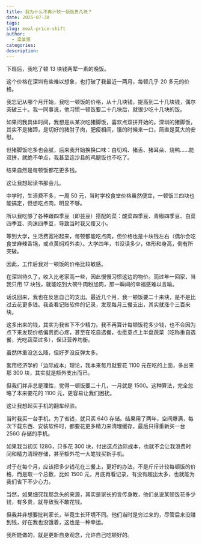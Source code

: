 ```yaml
---
title: 我为什么不再计较一顿饭贵几块？
date: 2025-07-30
tags: 
slug: meal-price-shift
author:
  - 梁某银
categories: 
description:
---
```

下班后，我吃了顿 13 块钱两荤一素的晚饭。

这个价格在深圳有些难以想象，也打破了我最近一两月，每顿几乎 20 多元的价格。

我忘记从哪个月开始，我吃一顿饭的价格，从十几块钱，提高到二十几块钱，偶尔突破三十。我一同事说，他习惯一顿饭要二十几块后，就很少吃十几块的饭。

如果问我具体时间，我想是从某次吃猪脚饭，喜欢点双拼开始的。深圳的猪脚饭，其实不是猪蹄，是切好的猪肘子肉，肥瘦相间，饿的时候来一口，简直是莫大的安慰。

但猪脚饭吃多也会腻，后来我开始换换口味：白切鸡、猪舌、猪耳朵、烧鸭……能双拼，就绝不单点，我甚至连沙县的鸡腿饭也不吃了。

结果自然是每顿饭都花更多钱。

这让我想起读书那会儿。

中学时，生活费不多，一周 50 元，当时学校食堂价格虽然便宜，一顿饭三四块也能搞定，但想吃点肉，明显不够。

所以我吃够了各种跟四季豆（即芸豆）搭配的菜：酸菜四季豆、青椒四季豆、白菜四季豆、肉沫四季豆，导致当时我又瘦又小。

等到大学，生活费宽裕起来，每顿都能吃点肉，但价格也是十块钱左右（偶尔会吃食堂麻辣香锅，或点黄焖鸡外卖）。大学四年，书没读多少，体形和身高，倒有所突破。

因此，工作后我对一顿饭的价格比较敏感。

在深圳待久了，收入比老家高一些，因此慢慢习惯这边的物价。而过年一回家，当我只用 17 块钱，就能吃到大碗牛肉粉加肉，那一瞬间的幸福感难以言喻。

话说回来，我也在反思自己的支出。最近几个月，我一顿饭要二十来块，是不是比过去花更多钱。我查看记账软件的记录，发现每月三餐支出，其实就涨个三百来块。

这多出来的钱，其实为我省下不少精力。我不再算计每顿饭花多少钱，也不会因为点下来发现价格偏贵而心疼，甚至在吃自选餐，也愿意点上半盘蔬菜（吃称重自选餐，光吃蔬菜过多），保证营养均衡。

虽然体重没怎么降，但好歹没反弹太多。

套用经济学的「边际成本」理论，我本来每月就要花 1100 元在吃的上面，多出来那 300 块，其实就是额外支出而已。

但我们并非总是理性，觉得一顿饭要二十几，一月就是 1500。这种算法，完全忽略了本来要花的 1100 元，更容易让我们困扰。

这让我想起买手机的翻车经验。

当时我买一台手机，为了省钱，就只买 64G 存储。结果用了两年，空间爆满，每次下载东西、安装软件时，都要花更多精力来清理缓存，最后只得重新买一台 256G 存储的手机。

如果我当初买 128G，只多花 300 块，付出这点边际成本，也就不会让我浪费时间和精力清理存储，甚至额外花一大笔钱买新手机。

对于在每个月，应该把多少钱花在三餐上，更好的办法，不是斤斤计较每顿饭的价格，而是取一个总数，比如 1500 元，月底再看记录，有没有超出太多，也就能为我们省下不少心力。

当然，如果细究我那念头的来源，其实是家长的言传身教，他们总说某顿饭花多少钱，有多贵，就导致我不敢花钱。

但我并非想要批判家长，毕竟生长环境不同。他们当时是穷过来的，尽管后来没赚到钱，好在我也没饿着，这也是一种幸运。

我所能做的，就是更新自身观念，允许自己吃顿好的。